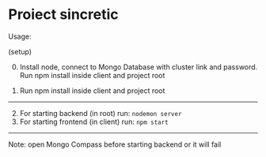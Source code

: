 # Proiect sincretic

Usage:

(setup)

0. Install node, connect to Mongo Database with cluster link and password. Run npm install inside client and project root
   
  1. Run npm install inside client and project root


  ------------------------------------------------------------ 
2. For starting backend (in root) run: ``nodemon server``
3. For starting frontend (in client) run: ``npm start``
------------------------------------------------------------
Note: open Mongo Compass before starting backend or it will fail
